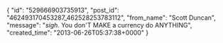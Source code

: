  {
   "id": "529666903735913",
   "post_id": "462493170453287_462528253783112",
   "from_name": "Scott Duncan",
   "message": "*sigh*. You don'T MAKE a currency do ANYTHING",
   "created_time": "2013-06-26T05:37:38+0000"
 }
